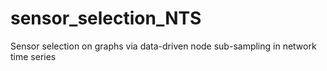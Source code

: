 # sensor_selection_NTS
Sensor selection on graphs via data-driven node sub-sampling in network time series
